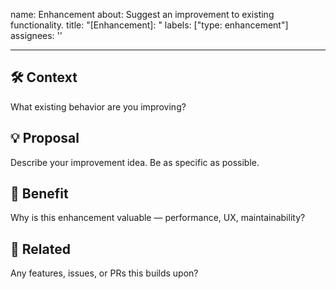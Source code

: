 name: Enhancement
about: Suggest an improvement to existing functionality.
title: "[Enhancement]: "
labels: ["type: enhancement"]
assignees: ''

---

## 🛠 Context

What existing behavior are you improving?

## 💡 Proposal

Describe your improvement idea. Be as specific as possible.

## 🚀 Benefit

Why is this enhancement valuable — performance, UX, maintainability?

## 🔄 Related

Any features, issues, or PRs this builds upon?


